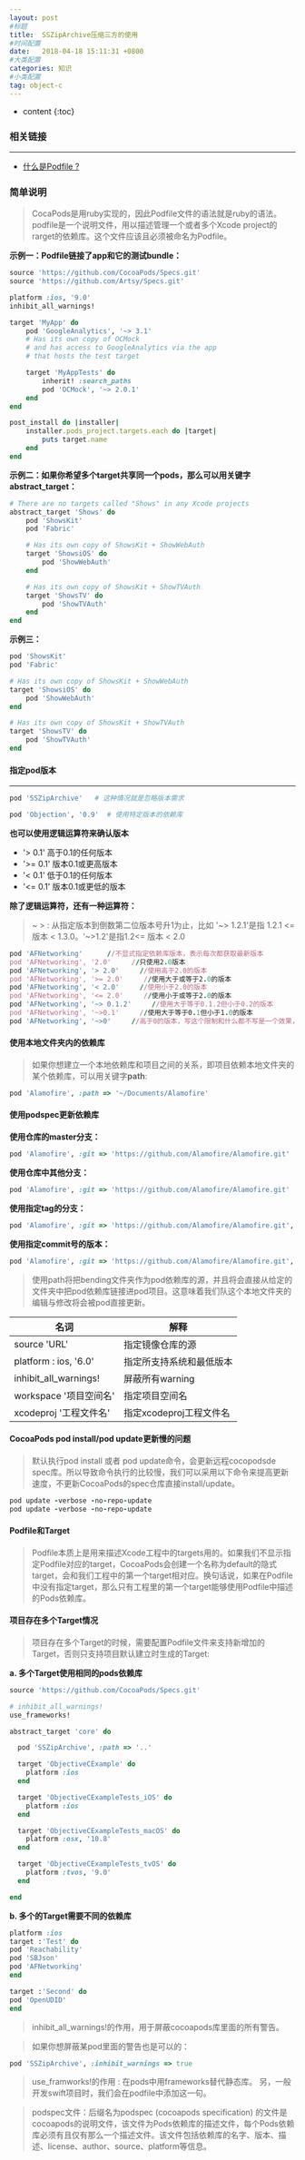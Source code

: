 ```yaml
---
layout: post
#标题
title:  SSZipArchive压缩三方的使用
#时间配置
date:   2018-04-18 15:11:31 +0800
#大类配置
categories: 知识
#小类配置
tag: object-c
---
```

 
* content
{:toc} 

### 相关链接
---

* <a href="https://www.cnblogs.com/wsnb/p/6163365.html" target="_blank">什么是Podfile ?</a><br>

### 简单说明

> CocaPods是用ruby实现的，因此Podfile文件的语法就是ruby的语法。podfile是一个说明文件，用以描述管理一个或者多个Xcode project的rarget的依赖库。这个文件应该且必须被命名为Podfile。


**示例一：Podfile链接了app和它的测试bundle：**

```ruby
source 'https://github.com/CocoaPods/Specs.git'
source 'https://github.com/Artsy/Specs.git'

platform :ios, '9.0'
inhibit_all_warnings!

target 'MyApp' do
    pod 'GoogleAnalytics', '~> 3.1'
    # Has its own copy of OCMock 
    # and has access to GoogleAnalytics via the app 
    # that hosts the test target

    target 'MyAppTests' do 
        inherit! :search_paths 
        pod 'OCMock', '~> 2.0.1' 
    end
end

post_install do |installer|
    installer.pods_project.targets.each do |target| 
        puts target.name 
    end
end
```

**示例二：如果你希望多个target共享同一个pods，那么可以用关键字abstract_target：**

```ruby
# There are no targets called "Shows" in any Xcode projects
abstract_target 'Shows' do 
    pod 'ShowsKit' 
    pod 'Fabric'

    # Has its own copy of ShowsKit + ShowWebAuth
    target 'ShowsiOS' do 
        pod 'ShowWebAuth' 
    end

    # Has its own copy of ShowsKit + ShowTVAuth 
    target 'ShowsTV' do 
        pod 'ShowTVAuth' 
    end
end
```

**示例三：**

```ruby
pod 'ShowsKit'
pod 'Fabric'

# Has its own copy of ShowsKit + ShowWebAuth
target 'ShowsiOS' do 
    pod 'ShowWebAuth'
end

# Has its own copy of ShowsKit + ShowTVAuth
target 'ShowsTV' do 
    pod 'ShowTVAuth'
end
```

#### 指定pod版本
---

```ruby
pod 'SSZipArchive'   # 这种情况就是忽略版本需求
```

```ruby
pod 'Objection', '0.9'  # 使用特定版本的依赖库
```

**也可以使用逻辑运算符来确认版本**

* '> 0.1' 高于0.1的任何版本
* '>= 0.1' 版本0.1或更高版本
* '< 0.1' 低于0.1的任何版本
* '<= 0.1' 版本0.1或更低的版本

**除了逻辑运算符，还有一种运算符：**
> ~ > : 从指定版本到倒数第二位版本号升1为止，比如 '~> 1.2.1'是指 1.2.1 <= 版本 < 1.3.0。'~>1.2'是指1.2<= 版本 < 2.0

```ruby
pod 'AFNetworking'      //不显式指定依赖库版本，表示每次都获取最新版本  
pod 'AFNetworking', '2.0'     //只使用2.0版本  
pod 'AFNetworking', '> 2.0'     //使用高于2.0的版本  
pod 'AFNetworking', '>= 2.0'     //使用大于或等于2.0的版本  
pod 'AFNetworking', '< 2.0'     //使用小于2.0的版本  
pod 'AFNetworking', '<= 2.0'     //使用小于或等于2.0的版本  
pod 'AFNetworking', '~> 0.1.2'     //使用大于等于0.1.2但小于0.2的版本  
pod 'AFNetworking', '~>0.1'     //使用大于等于0.1但小于1.0的版本  
pod 'AFNetworking', '~>0'     //高于0的版本，写这个限制和什么都不写是一个效果，都表示使用最新版本
```

#### 使用本地文件夹内的依赖库

> 如果你想建立一个本地依赖库和项目之间的关系，即项目依赖本地文件夹的某个依赖库，可以用关键字**path**:

```ruby
pod 'Alamofire', :path => '~/Documents/Alamofire'
```

#### 使用podspec更新依赖库

**使用仓库的master分支：**

```ruby
pod 'Alamofire', :git => 'https://github.com/Alamofire/Alamofire.git'
```

**使用仓库中其他分支：**

```ruby
pod 'Alamofire', :git => 'https://github.com/Alamofire/Alamofire.git'
```

**使用指定tag的分支：**

```ruby
pod 'Alamofire', :git => 'https://github.com/Alamofire/Alamofire.git', :tag => '3.1.1'
```

**使用指定commit号的版本：**

```ruby
pod 'Alamofire', :git => 'https://github.com/Alamofire/Alamofire.git', :commit => '0f506b1c45'
```

> 使用path将把bending文件夹作为pod依赖库的源，并且将会直接从给定的文件夹中把pod依赖库链接进pod项目。这意味着我们队这个本地文件夹的编辑与修改将会被pod直接更新。

名词|解释
-|-
source 'URL' | 指定镜像仓库的源
platform : ios, '6.0' | 指定所支持系统和最低版本
inhibit_all_warnings! | 屏蔽所有warning
workspace '项目空间名' | 指定项目空间名
xcodeproj '工程文件名' | 指定xcodeproj工程文件名

#### CocoaPods pod install/pod update更新慢的问题

> 默认执行pod install 或者 pod update命令，会更新远程cocopodsde spec库。所以导致命令执行的比较慢，我们可以采用以下命令来提高更新速度，不更新CocoaPods的spec仓库直接install/update。

```ruby
pod update -verbose -no-repo-update
pod update -verbose -no-repo-update
```

#### Podfile和Target

> Podfile本质上是用来描述Xcode工程中的targets用的。如果我们不显示指定Podfile对应的target，CocoaPods会创建一个名称为default的隐式target，会和我们工程中的第一个target相对应。换句话说，如果在Podfile中没有指定target，那么只有工程里的第一个target能够使用Podfile中描述的Pods依赖库。

#### 项目存在多个Target情况

> 项目存在多个Target的时候，需要配置Podfile文件来支持新增加的Target，否则只支持项目默认建立时生成的Target:

**a. 多个Target使用相同的pods依赖库**

```ruby
source 'https://github.com/CocoaPods/Specs.git'

# inhibit_all_warnings!
use_frameworks!

abstract_target 'core' do

  pod 'SSZipArchive', :path => '..'

  target 'ObjectiveCExample' do
    platform :ios
  end

  target 'ObjectiveCExampleTests_iOS' do
    platform :ios
  end

  target 'ObjectiveCExampleTests_macOS' do
    platform :osx, '10.8'
  end

  target 'ObjectiveCExampleTests_tvOS' do
    platform :tvos, '9.0'
  end

end
```

**b. 多个的Target需要不同的依赖库**

```ruby
platform :ios  
target :'Test' do  
pod 'Reachability'  
pod 'SBJson'     
pod 'AFNetworking'   
end    

target :'Second' do  
pod 'OpenUDID'   
end
```

> inhibit_all_warnings!的作用，用于屏蔽cocoapods库里面的所有警告。

> 如果你想屏蔽某pod里面的警告也是可以的：

```ruby
pod 'SSZipArchive', :inhibit_warnings => true
```

> use_framworks!的作用 : 在pods中用frameworks替代静态库。
> 另，一般开发swift项目时，我们会在podfile中添加这一句。

> podspec文件：后缀名为podspec (cocoapods specification) 的文件是cocoapods的说明文件，该文件为Pods依赖库的描述文件，每个Pods依赖库必须有且仅有那么一个描述文件。该文件包括依赖库的名字、版本、描述、license、author、source、platform等信息。